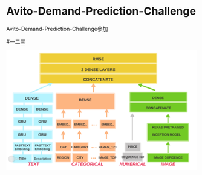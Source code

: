 # Avito-Demand-Prediction-Challenge




Avito-Demand-Prediction-Challenge參加

#一二三

![image](https://github.com/c1021313/Avito-Demand-Prediction-Challenge/blob/master/img/my_nn_structure.png)
